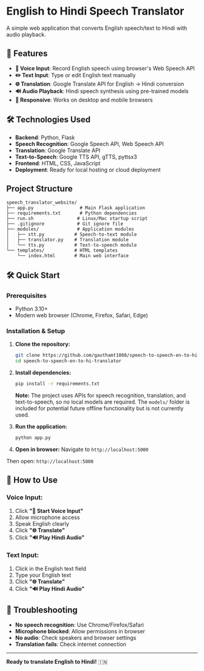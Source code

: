 # English to Hindi Speech Translator

A simple web application that converts English speech/text to Hindi with audio playback.

## 🚀 Features

- **🎤 Voice Input**: Record English speech using browser's Web Speech API
- **✏️ Text Input**: Type or edit English text manually
- **🌐 Translation**: Google Translate API for English → Hindi conversion
- **🔊 Audio Playback**: Hindi speech synthesis using pre-trained models
- **📱 Responsive**: Works on desktop and mobile browsers

## 🛠️ Technologies Used

- **Backend**: Python, Flask
- **Speech Recognition**: Google Speech API, Web Speech API
- **Translation**: Google Translate API
- **Text-to-Speech**: Google TTS API, gTTS, pyttsx3
- **Frontend**: HTML, CSS, JavaScript
- **Deployment**: Ready for local hosting or cloud deployment

##  Project Structure

```
speech_translator_website/
├── app.py                 # Main Flask application
├── requirements.txt       # Python dependencies
├── run.sh                # Linux/Mac startup script
├── .gitignore            # Git ignore file
├── modules/              # Application modules
│   ├── stt.py           # Speech-to-text module
│   ├── translator.py    # Translation module
│   └── tts.py           # Text-to-speech module
└── templates/           # HTML templates
    └── index.html       # Main web interface
```

## 🛠️ Quick Start

### Prerequisites
- Python 3.10+
- Modern web browser (Chrome, Firefox, Safari, Edge)

### Installation & Setup

1. **Clone the repository:**
   ```bash
   git clone https://github.com/gauthamt1008/speech-to-speech-en-to-hi-translator.git
   cd speech-to-speech-en-to-hi-translator
   ```

2. **Install dependencies:**
   ```bash
   pip install -r requirements.txt
   ```

   **Note:** The project uses APIs for speech recognition, translation, and text-to-speech, so no local models are required. The `models/` folder is included for potential future offline functionality but is not currently used.

3. **Run the application:**
   ```bash
   python app.py
   ```

4. **Open in browser:**
   Navigate to `http://localhost:5000`

Then open: `http://localhost:5000`

## 🎯 How to Use

### Voice Input:
1. Click **"🎤 Start Voice Input"**
2. Allow microphone access
3. Speak English clearly
4. Click **"🌐 Translate"**
5. Click **"🔊 Play Hindi Audio"**

### Text Input:
1. Click in the English text field
2. Type your English text
3. Click **"🌐 Translate"**
4. Click **"🔊 Play Hindi Audio"**

## 🔧 Troubleshooting

- **No speech recognition**: Use Chrome/Firefox/Safari
- **Microphone blocked**: Allow permissions in browser
- **No audio**: Check speakers and browser settings
- **Translation fails**: Check internet connection

---

**Ready to translate English to Hindi!** 🇮🇳